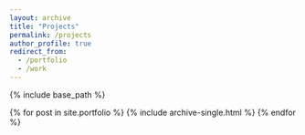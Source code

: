 ```yaml
---
layout: archive
title: "Projects"
permalink: /projects
author_profile: true
redirect_from:
  - /portfolio
  - /work
---
```


{% include base_path %}

{% for post in site.portfolio %}
  {% include archive-single.html %}
{% endfor %}
